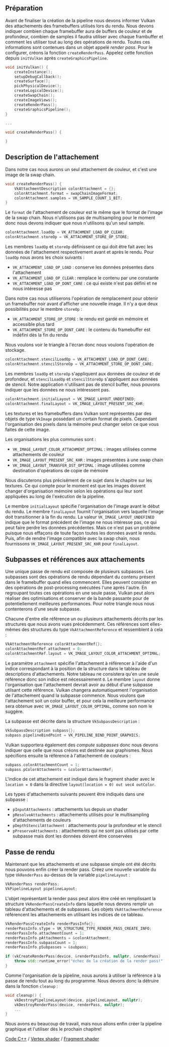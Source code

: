 ## Préparation

Avant de finaliser la création de la pipeline nous devons informer Vulkan des attachements des framebuffers utilisés 
lors du rendu. Nous devons indiquer combien chaque framebuffer aura de buffers de couleur et de profondeur, combien de 
samples il faudra utiliser avec chaque frambuffer et comment les utiliser tout au long des opérations de rendu. Toutes
ces informations sont contenues dans un objet appelé *render pass*. Pour le configurer, créons la fonction
`createRenderPass`. Appelez cette fonction depuis `initVulkan` après `createGraphicsPipeline`.

```c++
void initVulkan() {
    createInstance();
    setupDebugCallback();
    createSurface();
    pickPhysicalDevice();
    createLogicalDevice();
    createSwapChain();
    createImageViews();
    createRenderPass();
    createGraphicsPipeline();
}

...

void createRenderPass() {

}
```

## Description de l'attachement

Dans notre cas nous aurons un seul attachement de couleur, et c'est une image de la swap chain.

```c++
void createRenderPass() {
    VkAttachmentDescription colorAttachment = {};
    colorAttachment.format = swapChainImageFormat;
    colorAttachment.samples = VK_SAMPLE_COUNT_1_BIT;
}
```

Le `format` de l'attachement de couleur est le même que le format de l'image de la swap chain. Nous n'utilisons pas 
de multisampling pour le moment donc nous devons indiquer que nous n'utilisons qu'un seul sample.

```c++
colorAttachment.loadOp = VK_ATTACHMENT_LOAD_OP_CLEAR;
colorAttachment.storeOp = VK_ATTACHMENT_STORE_OP_STORE;
```

Les membres `loadOp` et `storeOp` définissent ce qui doit être fait avec les données de l'attachement respectivement
avant et après le rendu. Pour `loadOp` nous avons les choix suivants :

* `VK_ATTACHMENT_LOAD_OP_LOAD` : conserve les données présentes dans l'attachement
* `VK_ATTACHMENT_LOAD_OP_CLEAR` : remplace le contenu par une constante
* `VK_ATTACHMENT_LOAD_OP_DONT_CARE` : ce qui existe n'est pas défini et ne nous intéresse pas

Dans notre cas nous utiliserons l'opération de remplacement pour obtenir un framebuffer noir avant d'afficher une 
nouvelle image. Il n'y a que deux possibilités pour le membre `storeOp` :

* `VK_ATTACHMENT_STORE_OP_STORE` : le rendu est gardé en mémoire et accessible plus tard
* `VK_ATTACHMENT_STORE_OP_DONT_CARE` : le contenu du framebuffer est indéfini dès la fin du rendu

Nous voulons voir le triangle à l'écran donc nous voulons l'opération de stockage.

```c++
colorAttachment.stencilLoadOp = VK_ATTACHMENT_LOAD_OP_DONT_CARE;
colorAttachment.stencilStoreOp = VK_ATTACHMENT_STORE_OP_DONT_CARE;
```

Les membres `loadOp` et `storeOp` s'appliquent aux données de couleur et de profondeur, et `stencilLoadOp` et 
`stencilStoreOp` s'appliquent aux données de stencil. Notre application n'utilisant pas de stencil buffer, nous 
pouvons indiquer que les données ne nous intéressent pas.

```c++
colorAttachment.initialLayout = VK_IMAGE_LAYOUT_UNDEFINED;
colorAttachment.finalLayout = VK_IMAGE_LAYOUT_PRESENT_SRC_KHR;
```

Les textures et les framebuffers dans Vulkan sont représentés par des objets de type `VkImage` possédant un certain 
format de pixels. Cependant l'organisation des pixels dans la mémoire peut changer selon ce que vous faites de cette 
image.

Les organisations les plus communes sont :

* `VK_IMAGE_LAYOUT_COLOR_ATTACHMENT_OPTIMAL` : images utilisées comme attachements de couleur
* `VK_IMAGE_LAYOUT_PRESENT_SRC_KHR` : images présentées à une swap chain
* `VK_IMAGE_LAYOUT_TRANSFER_DST_OPTIMAL` : image utilisées comme destination d'opérations de copie de mémoire

Nous discuterons plus précisément de ce sujet dans le chapitre sur les textures. Ce qui compte pour le moment est que
les images doivent changer d'organisation mémoire selon les opérations qui leur sont appliquées au long de l'exécution
de la pipeline.

Le membre `initialLayout` spécifie l'organisation de l'image avant le début du rendu. Le membre `finalLayout` fournit
l'organisation vers laquelle l'image doit transitionner à la fin du rendu. La valeur `VK_IMAGE_LAYOUT_UNDEFINED` 
indique que le format précédent de l'image ne nous intéresse pas, ce qui peut faire perdre les données précédentes. 
Mais ce n'est pas un problème puisque nous effaçons de toute façon toutes les données avant le rendu. Puis, afin de 
rendre l'image compatible avec la swap chain, nous fournissons `VK_IMAGE_LAYOUT_PRESENT_SRC_KHR` pour `finalLayout`.

## Subpasses et références aux attachements

Une unique passe de rendu est composée de plusieurs subpasses. Les subpasses sont des opérations de rendu
dépendant du contenu présent dans le framebuffer quand elles commencent. Elles peuvent consister en des opérations de
post-processing exécutées l'une après l'autre. En regroupant toutes ces opérations en une seule passe, Vulkan peut
alors réaliser des optimisations et conserver de la bande passante pour de potentiellement meilleures performances.
Pour notre triangle nous nous contenterons d'une seule subpasse.

Chacune d'entre elle référence un ou plusieurs attachements décrits par les structures que nous avons vues 
précédemment. Ces références sont elles-mêmes des structures du type `VkAttachmentReference` et ressemblent à cela :

```c++
VkAttachmentReference colorAttachmentRef{};
colorAttachmentRef.attachment = 0;
colorAttachmentRef.layout = VK_IMAGE_LAYOUT_COLOR_ATTACHMENT_OPTIMAL;
```

Le paramètre `attachment` spécifie l'attachement à référencer à l'aide d'un indice correspondant à la position de la 
structure dans le tableau de descriptions d'attachements. Notre tableau ne consistera qu'en une seule référence donc 
son indice est nécessairement `0`. Le membre `layout` donne l'organisation que l'attachement devrait avoir au début d'une
subpasse utilsant cette référence. Vulkan changera automatiquement l'organisation de l'attachement quand la subpasse 
commence. Nous voulons que l'attachement soit un color buffer, et pour cela la meilleure performance sera obtenue avec
`VK_IMAGE_LAYOUT_COLOR_OPTIMAL`, comme son nom le suggère.

La subpasse est décrite dans la structure `VkSubpassDescription` :

```c++
VkSubpassDescription subpass{};
subpass.pipelineBindPoint = VK_PIPELINE_BIND_POINT_GRAPHICS;
```

Vulkan supportera également des *compute subpasses* donc nous devons indiquer que celle que nous créons est destinée 
aux graphismes. Nous spécifions ensuite la référence à l'attachement de couleurs :

```c++
subpass.colorAttachmentCount = 1;
subpass.pColorAttachments = &colorAttachmentRef;
```

L'indice de cet attachement est indiqué dans le fragment shader avec le `location = 0` dans la directive 
`layout(location = 0) out vec4 outColor`.

Les types d'attachements suivants peuvent être indiqués dans une subpasse :

* `pInputAttachments` : attachements lus depuis un shader
* `pResolveAttachments` : attachements utilisés pour le multisampling d'attachements de couleurs
* `pDepthStencilAttachment` : attachements pour la profondeur et le stencil
* `pPreserveAttachments` : attachements qui ne sont pas utilisés par cette subpasse mais dont les données doivent 
être conservées

## Passe de rendu

Maintenant que les attachements et une subpasse simple ont été décrits nous pouvons enfin créer la render pass. 
Créez une nouvelle variable du type `VkRenderPass` au-dessus de la variable `pipelineLayout` :

```c++
VkRenderPass renderPass;
VkPipelineLayout pipelineLayout;
```

L'objet représentant la render pass peut alors être créé en remplissant la structure `VkRenderPassCreateInfo` dans
laquelle nous devons remplir un tableau d'attachements et de subpasses. Les objets `VkAttachmentReference` référencent
les attachements en utilisant les indices de ce tableau.

```c++
VkRenderPassCreateInfo renderPassInfo{};
renderPassInfo.sType = VK_STRUCTURE_TYPE_RENDER_PASS_CREATE_INFO;
renderPassInfo.attachmentCount = 1;
renderPassInfo.pAttachments = &colorAttachment;
renderPassInfo.subpassCount = 1;
renderPassInfo.pSubpasses = &subpass;

if (vkCreateRenderPass(device, &renderPassInfo, nullptr, &renderPass) != VK_SUCCESS) {
    throw std::runtime_error("échec de la création de la render pass!");
}
```

Comme l'organisation de la pipeline, nous aurons à utiliser la référence à la passe de rendu tout au long du 
programme. Nous devons donc la détruire dans la fonction `cleanup` :

```c++
void cleanup() {
    vkDestroyPipelineLayout(device, pipelineLayout, nullptr);
    vkDestroyRenderPass(device, renderPass, nullptr);
    ...
}
```

Nous avons eu beaucoup de travail, mais nous allons enfin créer la pipeline graphique et l'utiliser dès le prochain 
chapitre!

[Code C++](/code/11_render_passes.cpp) /
[Vertex shader](/code/09_shader_base.vert) /
[Fragment shader](/code/09_shader_base.frag)
